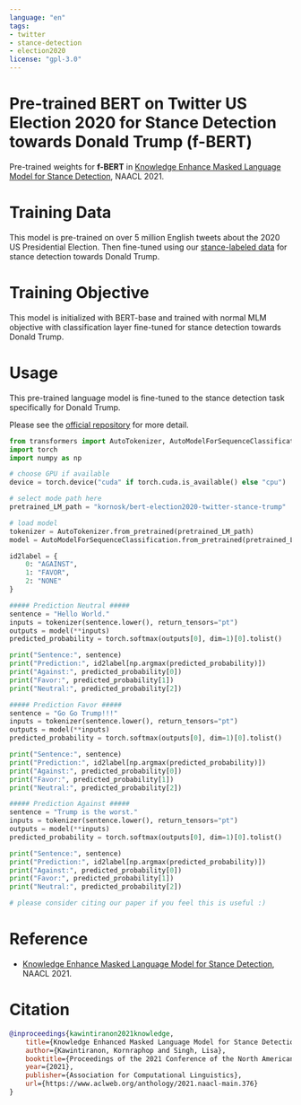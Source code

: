 ```yaml
---
language: "en"
tags:
- twitter
- stance-detection
- election2020
license: "gpl-3.0"
---
```


# Pre-trained BERT on Twitter US Election 2020 for Stance Detection towards Donald Trump (f-BERT)

Pre-trained weights for **f-BERT** in [Knowledge Enhance Masked Language Model for Stance Detection](https://www.aclweb.org/anthology/2021.naacl-main.376), NAACL 2021.

# Training Data

This model is pre-trained on over 5 million English tweets about the 2020 US Presidential Election. Then fine-tuned using our [stance-labeled data](https://github.com/GU-DataLab/stance-detection-KE-MLM) for stance detection towards Donald Trump.

# Training Objective

This model is initialized with BERT-base and trained with normal MLM objective with classification layer fine-tuned for stance detection towards Donald Trump.

# Usage

This pre-trained language model is fine-tuned to the stance detection task specifically for Donald Trump.

Please see the [official repository](https://github.com/GU-DataLab/stance-detection-KE-MLM) for more detail.

```python
from transformers import AutoTokenizer, AutoModelForSequenceClassification
import torch
import numpy as np

# choose GPU if available
device = torch.device("cuda" if torch.cuda.is_available() else "cpu")

# select mode path here
pretrained_LM_path = "kornosk/bert-election2020-twitter-stance-trump"

# load model
tokenizer = AutoTokenizer.from_pretrained(pretrained_LM_path)
model = AutoModelForSequenceClassification.from_pretrained(pretrained_LM_path)

id2label = {
    0: "AGAINST",
    1: "FAVOR",
    2: "NONE"
}

##### Prediction Neutral #####
sentence = "Hello World."
inputs = tokenizer(sentence.lower(), return_tensors="pt")
outputs = model(**inputs)
predicted_probability = torch.softmax(outputs[0], dim=1)[0].tolist()

print("Sentence:", sentence)
print("Prediction:", id2label[np.argmax(predicted_probability)])
print("Against:", predicted_probability[0])
print("Favor:", predicted_probability[1])
print("Neutral:", predicted_probability[2])

##### Prediction Favor #####
sentence = "Go Go Trump!!!"
inputs = tokenizer(sentence.lower(), return_tensors="pt")
outputs = model(**inputs)
predicted_probability = torch.softmax(outputs[0], dim=1)[0].tolist()

print("Sentence:", sentence)
print("Prediction:", id2label[np.argmax(predicted_probability)])
print("Against:", predicted_probability[0])
print("Favor:", predicted_probability[1])
print("Neutral:", predicted_probability[2])

##### Prediction Against #####
sentence = "Trump is the worst."
inputs = tokenizer(sentence.lower(), return_tensors="pt")
outputs = model(**inputs)
predicted_probability = torch.softmax(outputs[0], dim=1)[0].tolist()

print("Sentence:", sentence)
print("Prediction:", id2label[np.argmax(predicted_probability)])
print("Against:", predicted_probability[0])
print("Favor:", predicted_probability[1])
print("Neutral:", predicted_probability[2])

# please consider citing our paper if you feel this is useful :)
```

# Reference

- [Knowledge Enhance Masked Language Model for Stance Detection](https://www.aclweb.org/anthology/2021.naacl-main.376), NAACL 2021.

# Citation
```bibtex
@inproceedings{kawintiranon2021knowledge,
    title={Knowledge Enhanced Masked Language Model for Stance Detection},
    author={Kawintiranon, Kornraphop and Singh, Lisa},
    booktitle={Proceedings of the 2021 Conference of the North American Chapter of the Association for Computational Linguistics: Human Language Technologies},
    year={2021},
    publisher={Association for Computational Linguistics},
    url={https://www.aclweb.org/anthology/2021.naacl-main.376}
}
```